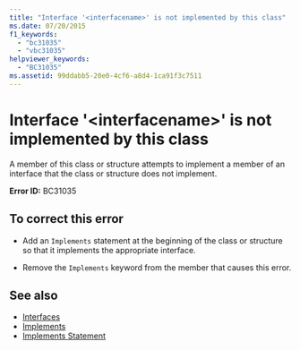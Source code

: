 ```yaml
---
title: "Interface '<interfacename>' is not implemented by this class"
ms.date: 07/20/2015
f1_keywords: 
  - "bc31035"
  - "vbc31035"
helpviewer_keywords: 
  - "BC31035"
ms.assetid: 99ddabb5-20e0-4cf6-a8d4-1ca91f3c7511
---
```

# Interface '\<interfacename>' is not implemented by this class
A member of this class or structure attempts to implement a member of an interface that the class or structure does not implement.  
  
 **Error ID:** BC31035  
  
## To correct this error  
  
- Add an `Implements` statement at the beginning of the class or structure so that it implements the appropriate interface.  
  
- Remove the `Implements` keyword from the member that causes this error.  
  
## See also

- [Interfaces](../programming-guide/language-features/interfaces/index.md)
- [Implements](../language-reference/statements/implements-clause.md)
- [Implements Statement](../language-reference/statements/implements-statement.md)

